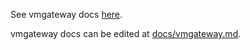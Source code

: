 See vmgateway docs [here](https://docs.victoriametrics.com/vmgateway/).

vmgateway docs can be edited at [docs/vmgateway.md](https://github.com/zzylol/VictoriaMetrics-cluster/blob/master/docs/vmgateway.md).
